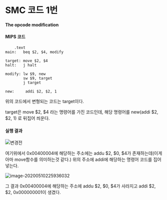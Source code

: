 # SMC 코드 1번

#### The opcode modification

#### MIPS 코드

```assembly
	.text
main:	beq $2, $4, modify

target: move $2, $4
halt:	j halt

modify: lw $9, new
		sw $9, target
		j target

new:	 addi $2, $2, 1
```

위의 코드에서 변형되는 코드는 target이다.

target은 move $2, $4 라는 명령어를 가진 코드인데, 해당 명령어를 new(addi $2, $2, 1) 로 뒤집어 씌운다.



#### 실행 결과

![변경전](C:\Users\User\Desktop\변경전.png)

여기위에서 0x00400004에 해당하는 주소에는 addu $2, $0, $4가 존재하는데(이게 아마 move함수를 의미하는것 같다.) 위의 주소에 addi에 해당하는 명령어 코드를 집어넣는다.

![image-20200510225936032](C:\Users\User\AppData\Roaming\Typora\typora-user-images\image-20200510225936032.png)

그 결과 0x00400004에 해당하는 주소에 addu $2, $0, $4가 사라지고 addi $2, $2, 0x000000001이 생겼다.